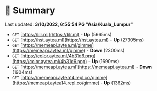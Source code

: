 # 📖 Summary
Last updated: **3/10/2022, 6:55:54 PG "Asia/Kuala_Lumpur"**

- `GET` [https://lilr.ml](https://lilr.ml) - **Up** (5665ms)
- `GET` [https://hst.aytea.ml](https://hst.aytea.ml) - **Up** (27305ms)
- `GET` [https://memeapi.aytea.ml/gimme](https://memeapi.aytea.ml/gimme) - **Down** (2300ms)
- `GET` [https://color.aytea.ml/4b31d6.png](https://color.aytea.ml/4b31d6.png) - **Up** (1690ms)
- `GET` [https://memeapi.aytea.ml](https://memeapi.aytea.ml) - **Down** (1904ms)
- `GET` [https://memeapi.aytea14.repl.co/gimme](https://memeapi.aytea14.repl.co/gimme) - **Up** (1362ms)
